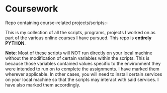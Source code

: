 # Coursework
Repo containing course-related projects/scripts:-

This is my collection of all the scripts, programs, projects I worked
on as part of the various online courses I have pursued. This repo is
**entirely PYTHON**.

**Note**: Most of these scripts will NOT run directly on your local
machine without the modification of certain variables within the
scripts. This is because those variables contained values specific to
the environment they were intended to run on to complete the assignments.
I have marked them wherever applicable. In other cases, you will need
to install certain services on your local machine so that the scripts
may interact with said services. I have also marked them accordingly.
